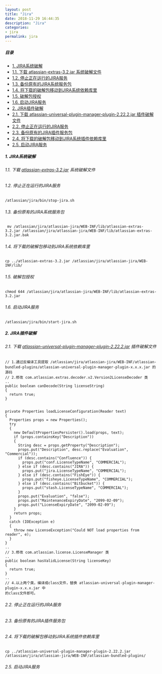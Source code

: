 ```yaml
---
layout: post
title: "Jira"
date: 2018-11-29 16:44:35
description: "Jira"
categories:
- jira
permalink: jira
---
```


##### 目录
- [1. JIRA系统破解](1-JIRA系统破解)  
- [1.1. 下载 atlassian-extras-3.2.jar 系统破解文件](11-下载-atlassian-extras-32jar-系统破解文件)  
- [1.2. 停止正在运行的JIRA服务](12-停止正在运行的jira服务)
- [1.3. 备份原有的JIRA系统服务包](13-备份原有的jira系统服务包)  
- [1.4. 将下载的破解包移动到JIRA系统依赖库里](14--将下载的破解包移动到jira系统依赖库里)
- [1.5. 破解包授权](15-破解包授权)
- [1.6. 启动JIRA服务](16-启动jira服务)  
- [2. JIRA插件破解](2-jira插件破解)  
- [2.1. 下载 atlassian-universal-plugin-manager-plugin-2.22.2.jar 插件破解文件](21-下载-atlassian-universal-plugin-manager-plugin-2222jar-插件破解文件)  
- [2.2. 停止正在运行的JIRA服务](22-停止正在运行的jira服务)  
- [2.3. 备份原有的JIRA插件服务包](23-备份原有的jira插件服务包)  
- [2.4. 将下载的破解包移动到JIRA系统插件依赖库里](24-将下载的破解包移动到jira系统插件依赖库里)  
- [2.5. 启动JIRA服务](25-启动jira服务)  

##### 1. JIRA系统破解  
###### 1.1. 下载 [atlassian-extras-3.2.jar](/downloads/jira/atlassian-extras-3.2.jar) 系统破解文件  
###### 1.2. 停止正在运行的JIRA服务  
```vim
/atlassian/jira/bin/stop-jira.sh
```
###### 1.3. 备份原有的JIRA系统服务包  
```vim
 mv /atlassian/jira/atlassian-jira/WEB-INF/lib/atlassian-extras-3.2.jar /atlassian/jira/atlassian-jira/WEB-INF/lib/atlassian-extras-3.2.jar.bak
```
###### 1.4.  将下载的破解包移动到JIRA系统依赖库里  
```vim
cp ../atlassian-extras-3.2.jar /atlassian/jira/atlassian-jira/WEB-INF/lib/
```
###### 1.5. 破解包授权  
```vim
chmod 644 /atlassian/jira/atlassian-jira/WEB-INF/lib/atlassian-extras-3.2.jar
```
###### 1.6. 启动JIRA服务  
```vim
/atlassian/jira/bin/start-jira.sh
```
##### 2. JIRA插件破解  
###### 2.1. 下载 [atlassian-universal-plugin-manager-plugin-2.22.2.jar](/downloads/jira/atlassian-universal-plugin-manager-plugin-2.22.2.jar) 插件破解文件
```vim
// 1.通过反编译工具提取 /atlassian/jira/atlassian-jira/WEB-INF/atlassian-bundled-plugins/atlassian-universal-plugin-manager-plugin-x.x.x.jar 的源码
// 2.修改 com.atlassian.extras.decoder.v2.Version2LicenseDecoder 类
..
public boolean canDecode(String licenseString)
{
  return true;
}


private Properties loadLicenseConfiguration(Reader text)
{
  Properties props = new Properties();
  try
  {
    new DefaultPropertiesPersister().load(props, text);
    if (props.containsKey("Description"))
    {
      String desc = props.getProperty("Description");
      props.put("Description", desc.replace("Evaluation", "Commercial"));
      if (desc.contains("Confluence")) {
        props.put("conf.LicenseTypeName", "COMMERCIAL");
      } else if (desc.contains("JIRA")) {
        props.put("jira.LicenseTypeName", "COMMERCIAL");
      } else if (desc.contains("FishEye")) {
        props.put("fisheye.LicenseTypeName", "COMMERCIAL");
      } else if (desc.contains("Bitbucket")) {
        props.put("stash.LicenseTypeName", "COMMERCIAL");
      }
      props.put("Evaluation", "false");
      props.put("MaintenanceExpiryDate", "2099-02-09");
      props.put("LicenseExpiryDate", "2099-02-09");
    }
    return props;
  }
  catch (IOException e)
  {
    throw new LicenseException("Could NOT load properties from reader", e);
  }
}
..
// 3.修改 com.atlassian.license.LicenseManager 类
..
public boolean hasValidLicense(String licenseKey)
{
  return true;
}
..    
// 4.以上两个类，编译成class文件，替换 atlassian-universal-plugin-manager-plugin-x.x.x.jar 中
的class文件即可。
```
###### 2.2. 停止正在运行的JIRA服务  
###### 2.3. 备份原有的JIRA插件服务包  
###### 2.4. 将下载的破解包移动到JIRA系统插件依赖库里  
```vim
cp ../atlassian-universal-plugin-manager-plugin-2.22.2.jar /atlassian/jira/atlassian-jira/WEB-INF/atlassian-bundled-plugins/
```
###### 2.5. 启动JIRA服务  
